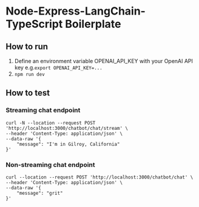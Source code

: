 # Node-Express-LangChain-TypeScript Boilerplate

## How to run
1. Define an environment variable OPENAI_API_KEY with your OpenAI API key e.g.`export OPENAI_API_KEY=...`
2. `npm run dev`

## How to test

### Streaming chat endpoint
```
curl -N --location --request POST 'http://localhost:3000/chatbot/chat/stream' \
--header 'Content-Type: application/json' \
--data-raw '{
    "message": "I'm in Gilroy, California"
}'
```

### Non-streaming chat endpoint

```
curl --location --request POST 'http://localhost:3000/chatbot/chat' \
--header 'Content-Type: application/json' \
--data-raw '{
    "message": "grit"
}'
```
